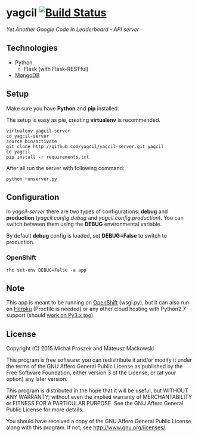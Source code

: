 # yagcil [![Build Status](https://travis-ci.org/yagcil/yagcil-server.svg)](https://travis-ci.org/yagcil/yagcil-server)
*Yet Another Google Code In Leaderboard - API server*

## Technologies
* Python
  * Flask (with Flask-RESTful)
* [MongoDB](http://www.mongodb-is-web-scale.com/)

## Setup
Make sure you have **Python** and **pip** installed.

The setup is easy as pie, creating **virtualenv** is recommended.
```
virtualenv yagcil-server
cd yagcil-server
source bin/activate
git clone http://github.com/yagcil/yagcil-server.git yagcil
cd yagcil
pip install -r requirements.txt
```

After all run the server with following command:

```
python runserver.py
```

## Configuration
In *yagcil-server* there are two types of configurations: 
**debug** and **production** (_yagcil.config.debug_ and _yagcil.config.production_). 
You can switch between them using the **DEBUG** environmental variable. 

By default **debug** config is loaded, set **DEBUG=False** to switch to production.

### OpenShift
```
rhc set-env DEBUG=False -a app
```

## Note
This app is meant to be running on [OpenShift](http://openshift.com) (wsgi.py), 
but it can also run on [Heroku](http://heroku.com) (Procfile is needed) 
or any other cloud hosting with Python2.7 support (should [work on Py3.x too](http://flask.pocoo.org/docs/0.10/python3/))

## License
Copyright (C) 2015  Michał Proszek and Mateusz Maćkowski

This program is free software: you can redistribute it and/or modify
it under the terms of the GNU Affero General Public License as published by
the Free Software Foundation, either version 3 of the License, or
(at your option) any later version.

This program is distributed in the hope that it will be useful,
but WITHOUT ANY WARRANTY; without even the implied warranty of
MERCHANTABILITY or FITNESS FOR A PARTICULAR PURPOSE.  See the
GNU Affero General Public License for more details.

You should have received a copy of the GNU Affero General Public License
along with this program.  If not, see <http://www.gnu.org/licenses/>.
